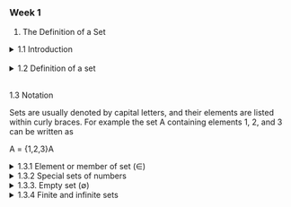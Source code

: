 ### Week 1

1. The Definition of a Set

<details>
    <summary>1.1 Introduction</summary>

<br/>

A set is a fundamental concept in mathematics and computer science. It’s a collection of distinct objects, considered as an object in its own right. Sets are used to group related items together and to perform operations on these groups

</details>

<br/>

<details>
     <summary>1.2 Definition of a set</summary>

<br/>

Definition 1. A set is a collection of objects. The objects in a set are called its elements or members. The elements in a set can be any types of objects, including sets! The members of a set do not even have to be of the same type. For example, although it may not have any meaningful application, a set can consist of numbers and names.

Definition 2. A set is an unordered collection of distinct elements.
For example: The set of primary colours can be written as {red, blue, yellow}
Elements of a set are also called members.

</details>

<br/>

1.3 Notation

Sets are usually denoted by capital letters, and their elements are listed within curly braces. For example the set A containing elements 1, 2, and 3 can be written as

A = {1,2,3}A

<details>
     <summary>1.3.1 Element or member of set (∈)</summary>

<br/>

The symbol ∈ denotes membership. If a is an element of a set A, we write a ∈ A

For example:

The set

A = {1,2,3} is a set containing the elements 1, 2 and 3.

We write:

1 ∈ A means 1 is an element of A

2 ∈ A means 2 is an element of A

3 ∈ A means 3 is an element of A

We refer to not a member of a set using the symbol ∉. If a is not an element of a set A, we write a ∉ A

For example: let A be a set with A = {1,2,3}.
Clearly 4 is not an element of A. We write 4 ∉ A.

</details>

<details>
     <summary>1.3.2 Special sets of numbers</summary>

We designate these notations for some special sets of numbers:

N = the set of natural numbers (positive integers)

Z = the set of integers

Q = the set of rational numbers

R = the set of real numbers

<br/>

</details>

<details>
     <summary>1.3.3. Empty set (∅)</summary>

The empty set, also known as the `null set`, is a fundamental concept in set theory and mathematics.
It is the set that contains no elements.

`Definition 3`. The empty set is a set with no elements. It is denoted by ∅ or {}.

In mathematical notation ∅ = {}

<br/>

</details>

<details>
     <summary>1.3.4 Finite and infinite sets</summary>

`Finite set`: A set with a limited number of elements.

Example: {2,4,6}

Infinite set: A set with an unlimited number of elements.

Example: The set of natural numbers N = {1,2,3,…}

<br/>

</details>
